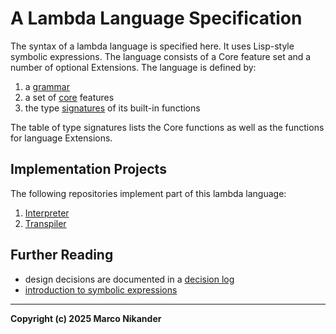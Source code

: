 # A Lambda Language Specification

The syntax of a lambda language is specified here.
It uses Lisp-style symbolic expressions.
The language consists of a Core feature set and a number of optional Extensions.
The language is defined by:
1. a [grammar](grammar.md)
2. a set of [core](core.md) features
3. the type [signatures](signatures.md) of its built-in functions

The table of type signatures lists the Core functions as well as the functions for language Extensions.

## Implementation Projects

The following repositories implement part of this lambda language:

1. [Interpreter](https://github.com/mnikander/interpreter)
2. [Transpiler](https://github.com/mnikander/transpiler)

## Further Reading
- design decisions are documented in a [decision log](decisions.md)
- [introduction to symbolic expressions](resources/symbolic_expression_intro.md)

---
**Copyright (c) 2025 Marco Nikander**

